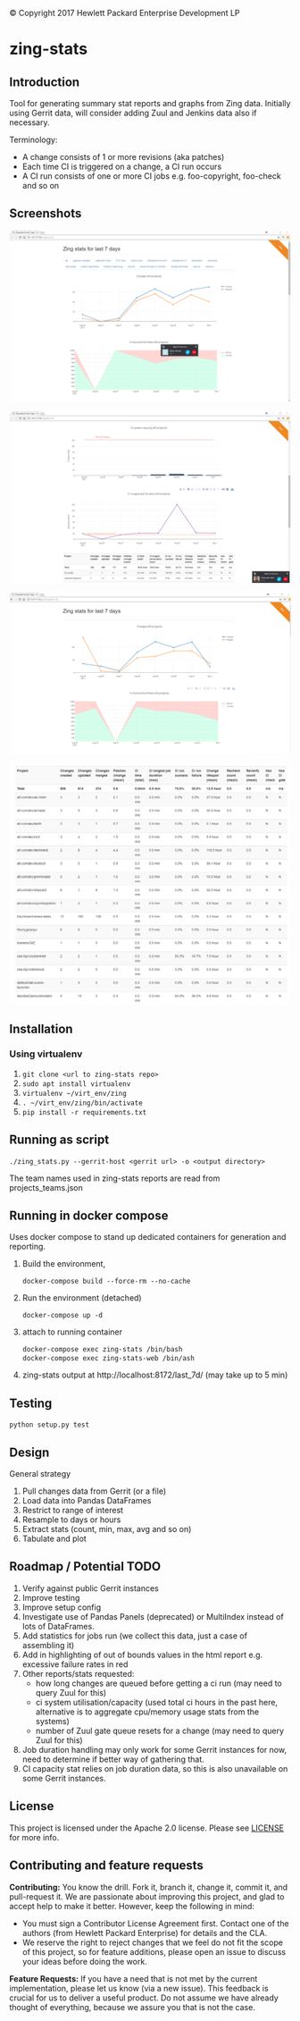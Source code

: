 &copy; Copyright 2017 Hewlett Packard Enterprise Development LP

# zing-stats

## Introduction

Tool for generating summary stat reports and graphs from Zing data. Initially using Gerrit data, will consider adding Zuul and Jenkins data also if necessary.

Terminology:
- A change consists of 1 or more revisions (aka patches)
- Each time CI is triggered on a change, a CI run occurs
- A CI run consists of one or more CI jobs e.g. foo-copyright, foo-check and so on

## Screenshots

![Screenshot #1](docs/screenshots/projects.png "Screenshot - example output with projects (--project-map)")

![Screenshot #2](docs/screenshots/capacity_duration.png "Screenshot - example output where CI jobs include duration info")

![Screenshot #3](docs/screenshots/no_projects.png "Screenshot - example output without projects (no projects tabs)")

![Screenshot #4](docs/screenshots/detailed_stats.png "Screenshot - example output of detailed stats section")

## Installation
### Using virtualenv

1. ```git clone <url to zing-stats repo>```
2. ```sudo apt install virtualenv```
3. ```virtualenv ~/virt_env/zing```
4. ```. ~/virt_env/zing/bin/activate```
5. ```pip install -r requirements.txt```

## Running as script

```
./zing_stats.py --gerrit-host <gerrit url> -o <output directory>
```

The team names used in zing-stats reports are read from projects_teams.json

## Running in docker compose

Uses docker compose to stand up dedicated containers for generation and
reporting.

1. Build the environment,
    ```
    docker-compose build --force-rm --no-cache
    ```
2. Run the environment (detached)
    ```
    docker-compose up -d
    ```
3. attach to running container
    ```
    docker-compose exec zing-stats /bin/bash
    docker-compose exec zing-stats-web /bin/ash
    ```
4. zing-stats output at http://localhost:8172/last_7d/ (may take up to 5 min)


## Testing

```
python setup.py test
```

## Design
General strategy

1. Pull changes data from Gerrit (or a file)
2. Load data into Pandas DataFrames
3. Restrict to range of interest
4. Resample to days or hours
5. Extract stats (count, min, max, avg and so on)
6. Tabulate and plot

## Roadmap / Potential TODO

1. Verify against public Gerrit instances
2. Improve testing
3. Improve setup config
4. Investigate use of Pandas Panels (deprecated) or MultiIndex instead of lots of DataFrames.
5. Add statistics for jobs run (we collect this data, just a case of assembling it)
6. Add in highlighting of out of bounds values in the html report e.g. excessive failure rates in red
7. Other reports/stats requested:
    * how long changes are queued before getting a ci run (may need to query Zuul for this)
    * ci system utilisation/capacity (used total ci hours in the past here, alternative is to aggregate cpu/memory usage stats from the systems)
    * number of Zuul gate queue resets for a change (may need to query Zuul for this)
8. Job duration handling may only work for some Gerrit instances for now, need to determine if better way of gathering that.
9. CI capacity stat relies on job duration data, so this is also unavailable on some Gerrit instances.

## License
This project is licensed under the Apache 2.0 license. Please see [LICENSE](LICENSE) for more info.

## Contributing and feature requests
**Contributing:** You know the drill. Fork it, branch it, change it, commit it, and pull-request it.
We are passionate about improving this project, and glad to accept help to make it better. However, keep the following in mind:

 - You must sign a Contributor License Agreement first. Contact one of the authors (from Hewlett Packard Enterprise) for details and the CLA.
 - We reserve the right to reject changes that we feel do not fit the scope of this project, so for feature additions, please open an issue to discuss your ideas before doing the work.

**Feature Requests:** If you have a need that is not met by the current implementation, please let us know (via a new issue).
This feedback is crucial for us to deliver a useful product. Do not assume we have already thought of everything, because we assure you that is not the case.
